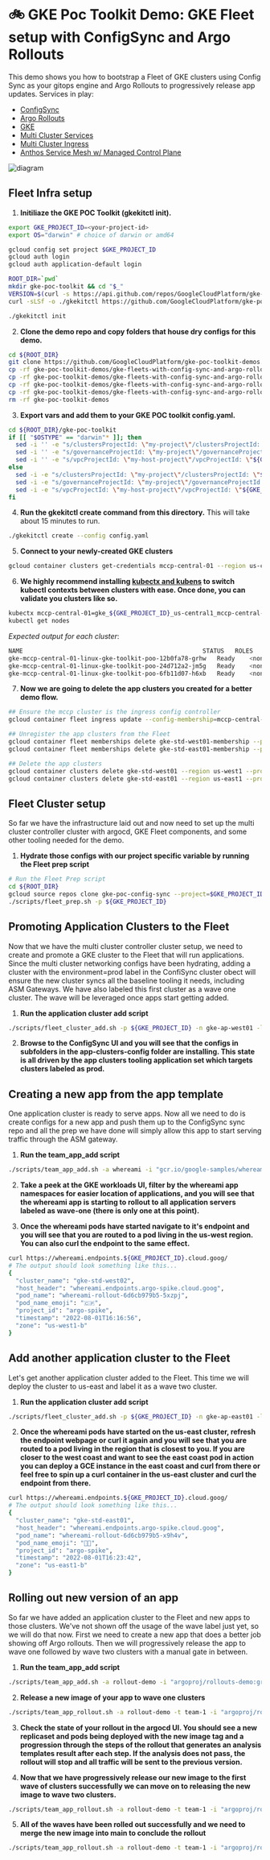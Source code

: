 # 🚲 GKE Poc Toolkit Demo: GKE Fleet setup with ConfigSync and Argo Rollouts
This demo shows you how to bootstrap a Fleet of GKE clusters using Config Sync as your gitops engine and Argo Rollouts to progressively release app updates.
Services in play:
* [ConfigSync](https://cloud.google.com/anthos-config-management/docs/config-sync-overview)
* [Argo Rollouts](https://argoproj.github.io/argo-rollouts/)
* [GKE](https://cloud.google.com/kubernetes-engine/docs)
* [Multi Cluster Services](https://cloud.google.com/kubernetes-engine/docs/concepts/multi-cluster-services)
* [Multi Cluster Ingress](https://cloud.google.com/kubernetes-engine/docs/concepts/multi-cluster-ingress)
* [Anthos Service Mesh w/ Managed Control Plane](https://cloud.google.com/service-mesh/docs/overview#managed_anthos_service_mesh)



![diagram](assets/diagram.png)

## Fleet Infra setup

1. **Initiliaze the GKE POC Toolkit (gkekitctl init).** 
```bash
export GKE_PROJECT_ID=<your-project-id>
export OS="darwin" # choice of darwin or amd64
```

```bash
gcloud config set project $GKE_PROJECT_ID
gcloud auth login
gcloud auth application-default login

ROOT_DIR=`pwd`
mkdir gke-poc-toolkit && cd "$_"
VERSION=$(curl -s https://api.github.com/repos/GoogleCloudPlatform/gke-poc-toolkit/releases/latest | grep browser_download_url | cut -d "/" -f 8 | tail -1)
curl -sLSf -o ./gkekitctl https://github.com/GoogleCloudPlatform/gke-poc-toolkit/releases/download/${VERSION}/gkekitctl-${OS} && chmod +x ./gkekitctl

./gkekitctl init
```

2. **Clone the demo repo and copy folders that house dry configs for this demo.**
```bash
cd ${ROOT_DIR}
git clone https://github.com/GoogleCloudPlatform/gke-poc-toolkit-demos.git  
cp -rf gke-poc-toolkit-demos/gke-fleets-with-config-sync-and-argo-rollouts/gke-poc-config-sync ./
cp -rf gke-poc-toolkit-demos/gke-fleets-with-config-sync-and-argo-rollouts/app-template ./
cp -rf gke-poc-toolkit-demos/gke-fleets-with-config-sync-and-argo-rollouts/scripts ./ 
cp -rf gke-poc-toolkit-demos/gke-fleets-with-config-sync-and-argo-rollouts/config.yaml ./gke-poc-toolkit/
rm -rf gke-poc-toolkit-demos
```

3. **Export vars and add them to your GKE POC toolkit config.yaml.**
``` bash
cd ${ROOT_DIR}/gke-poc-toolkit 
if [[ "$OSTYPE" == "darwin"* ]]; then
  sed -i '' -e "s/clustersProjectId: \"my-project\"/clustersProjectId: \"${GKE_PROJECT_ID}\"/g" config.yaml
  sed -i '' -e "s/governanceProjectId: \"my-project\"/governanceProjectId: \"${GKE_PROJECT_ID}\"/g" config.yaml
  sed -i '' -e "s/vpcProjectId: \"my-host-project\"/vpcProjectId: \"${GKE_PROJECT_ID}\"/g" config.yaml
else
  sed -i -e "s/clustersProjectId: \"my-project\"/clustersProjectId: \"${GKE_PROJECT_ID}\"/g" config.yaml
  sed -i -e "s/governanceProjectId: \"my-project\"/governanceProjectId: \"${GKE_PROJECT_ID}\"/g" config.yaml
  sed -i -e "s/vpcProjectId: \"my-host-project\"/vpcProjectId: \"${GKE_PROJECT_ID}\"/g" config.yaml
fi
```

4. **Run the gkekitctl create command from this directory.** This will take about 15 minutes to run.
```bash
./gkekitctl create --config config.yaml
```

5. **Connect to your newly-created GKE clusters**

```bash
gcloud container clusters get-credentials mccp-central-01 --region us-central1 --project ${GKE_PROJECT_ID}
```

6. **We highly recommend installing [kubectx and kubens](https://github.com/ahmetb/kubectx) to switch kubectl contexts between clusters with ease. Once done, you can validate you clusters like so.**
```bash
kubectx mccp-central-01=gke_${GKE_PROJECT_ID}_us-central1_mccp-central-01
kubectl get nodes
```

*Expected output for each cluster*: 
```bash
NAME                                                  STATUS   ROLES    AGE   VERSION
gke-mccp-central-01-linux-gke-toolkit-poo-12b0fa78-grhw   Ready    <none>   11m   v1.21.6-gke.1500
gke-mccp-central-01-linux-gke-toolkit-poo-24d712a2-jm5g   Ready    <none>   11m   v1.21.6-gke.1500
gke-mccp-central-01-linux-gke-toolkit-poo-6fb11d07-h6xb   Ready    <none>   11m   v1.21.6-gke.1500
```
7. **Now we are going to delete the app clusters you created for a better demo flow.**
```bash
## Ensure the mccp cluster is the ingress config controller
gcloud container fleet ingress update --config-membership=mccp-central-01-membership -q

## Unregister the app clusters from the Fleet
gcloud container fleet memberships delete gke-std-west01-membership --project ${GKE_PROJECT_ID} -q
gcloud container fleet memberships delete gke-std-east01-membership --project ${GKE_PROJECT_ID} -q

## Delete the app clusters
gcloud container clusters delete gke-std-west01 --region us-west1 --project ${GKE_PROJECT_ID} -q --async
gcloud container clusters delete gke-std-east01 --region us-east1 --project ${GKE_PROJECT_ID} -q --async
```
## Fleet Cluster setup
So far we have the infrastructure laid out and now need to set up the multi cluster controller cluster with argocd, GKE Fleet components, and some other tooling needed for the demo. 

1. **Hydrate those configs with our project specific variable by running the Fleet prep script**
```bash
# Run the Fleet Prep script
cd ${ROOT_DIR}
gcloud source repos clone gke-poc-config-sync --project=$GKE_PROJECT_ID
./scripts/fleet_prep.sh -p ${GKE_PROJECT_ID}

```

## Promoting Application Clusters to the Fleet
Now that we have the multi cluster controller cluster setup, we need to create and promote a GKE cluster to the Fleet that will run applications. Since the multi cluster networking configs have been hydrating, adding a cluster with the environment=prod label in the ConfiSync cluster obect will ensure the new cluster syncs all the baseline tooling it needs, including ASM Gateways. We have also labeled this first cluster as a wave one cluster. The wave will be leveraged once apps start getting added.

1. **Run the application cluster add script**
```bash
./scripts/fleet_cluster_add.sh -p ${GKE_PROJECT_ID} -n gke-ap-west01 -l us-west1 -c "172.16.10.0/28" -t "autopilot" -w one
```

2. **Browse to the ConfigSync UI and you will see that the configs in subfolders in the app-clusters-config folder are installing. This state is all driven by the app clusters tooling application set which targets clusters labeled as prod.**

## Creating a new app from the app template
One application cluster is ready to serve apps. Now all we need to do is create configs for a new app and push them up to the ConfigSync sync repo and all the prep we have done will simply allow this app to start serving traffic through the ASM gateway.

1. **Run the team_app_add script**
```bash
./scripts/team_app_add.sh -a whereami -i "gcr.io/google-samples/whereami:v1.2.6" -p ${GKE_PROJECT_ID} -t team-2 -h "whereami.endpoints.${GKE_PROJECT_ID}.cloud.goog"
```

2. **Take a peek at the GKE workloads UI, filter by the whereami app namespaces for easier location of applications, and you will see that the whereami app is starting to rollout to all application servers labeled as wave-one (there is only one at this point).**

3. **Once the whereami pods have started navigate to it's endpoint and you will see that you are routed to a pod living in the us-west region. You can also curl the endpoint to the same effect.**
```bash
curl https://whereami.endpoints.${GKE_PROJECT_ID}.cloud.goog/
# The output should look something like this...
{
  "cluster_name": "gke-std-west02", 
  "host_header": "whereami.endpoints.argo-spike.cloud.goog", 
  "pod_name": "whereami-rollout-6d6cb979b5-5xzpj", 
  "pod_name_emoji": "🇨🇵", 
  "project_id": "argo-spike", 
  "timestamp": "2022-08-01T16:16:56", 
  "zone": "us-west1-b"
}
```

## Add another application cluster to the Fleet
Let's get another application cluster added to the Fleet. This time we will deploy the cluster to us-east and label it as a wave two cluster.

1. **Run the application cluster add script**
```bash
./scripts/fleet_cluster_add.sh -p ${GKE_PROJECT_ID} -n gke-ap-east01 -l us-east1-b -c "172.16.11.0/28" -t "autopilot" -w two
```

2. **Once the whereami pods have started on the us-east cluster, refresh the endpoint webpage or curl it again and you will see that you are routed to a pod living in the region that is closest to you. If you are closer to the west coast and want to see the east coast pod in action you can deploy a GCE instance in the east coast and curl from there or feel free to spin up a curl container in the us-east cluster and curl the endpoint from there.**
```bash
curl https://whereami.endpoints.${GKE_PROJECT_ID}.cloud.goog/
# The output should look something like this...
{
  "cluster_name": "gke-std-east01",
  "host_header": "whereami.endpoints.argo-spike.cloud.goog",
  "pod_name": "whereami-rollout-6d6cb979b5-x9h4v",
  "pod_name_emoji": "🧍🏽",
  "project_id": "argo-spike",
  "timestamp": "2022-08-01T16:23:42",
  "zone": "us-east1-b"
}
```

## Rolling out new version of an app
So far we have added an application cluster to the Fleet and new apps to those clusters. We've not shown off the usage of the wave label just yet, so we will do that now. First we need to create a new app that does a better job showing off Argo rollouts. Then we will progressively release the app to wave one followed by wave two clusters with a manual gate in between. 

1. **Run the team_app_add script**
```bash
./scripts/team_app_add.sh -a rollout-demo -i "argoproj/rollouts-demo:green" -p ${GKE_PROJECT_ID} -t team-1 -h "rollout-demo.endpoints.${GKE_PROJECT_ID}.cloud.goog"
```

2. **Release a new image of your app to wave one clusters**
```bash
./scripts/team_app_rollout.sh -a rollout-demo -t team-1 -i "argoproj/rollouts-demo" -l "yellow" -w "one"
```

3. **Check the state of your rollout in the argocd UI. You should see a new replicaset and pods being deployed with the new image tag and a progression through the steps of the rollout that generates an analysis templates result after each step. If the analysis does not pass, the rollout will stop and all traffic will be sent to the previous version.**


4. **Now that we have progressively release our new image to the first wave of clusters successfully we can move on to releasing the new image to wave two clusters.**
```bash
./scripts/team_app_rollout.sh -a rollout-demo -t team-1 -i "argoproj/rollouts-demo" -l "yellow" -w "two"
```

5. **All of the waves have been rolled out successfully and we need to merge the new image into main to conclude the rollout**
```bash
./scripts/team_app_rollout.sh -a rollout-demo -t team-1 -i "argoproj/rollouts-demo" -l "yellow" -w "done"
```


